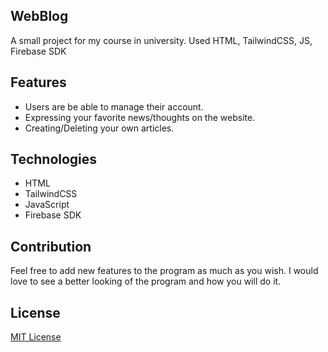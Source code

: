 ## WebBlog
A small project for my course in university. Used HTML, TailwindCSS, JS, Firebase SDK

## Features
- Users are be able to manage their account.
- Expressing your favorite news/thoughts on the website.
- Creating/Deleting your own articles.

## Technologies
- HTML
- TailwindCSS
- JavaScript
- Firebase SDK

## Contribution
Feel free to add new features to the program as much as you wish. I would love to see a better looking of the program and how you will do it.

## License
[MIT License](LICENSE)
